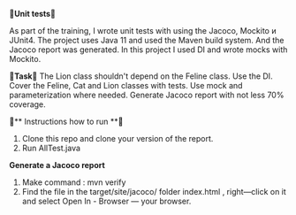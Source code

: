 🚀**Unit tests**🚀

As part of the training, I wrote unit tests with using the Jacoco, Mockito и JUnit4.
The project uses Java 11 and used the Maven build system. And the Jacoco report was generated.
In this project I used DI and wrote mocks with Mockito. 
 
📝**Task**📝
The Lion class shouldn't depend on the Feline class. Use the DI. 
Cover the Feline, Cat and Lion classes with tests. Use mock and parameterization where needed.
Generate Jacoco report with not less 70% coverage.

🔖** Instructions how to run **🔖

1. Clone this repo and clone your version of the report. 
2. Run AllTest.java

**Generate a Jacoco report**

1. Make command : mvn verify
2. Find the file in the target/site/jacoco/ folder index.html , right—click on it and select Open In - Browser — your browser.
